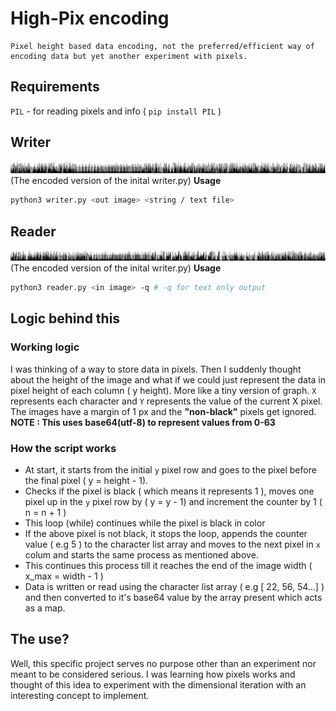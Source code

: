 # High-Pix encoding
```
Pixel height based data encoding, not the preferred/efficient way of encoding data but yet another experiment with pixels.
```

## Requirements
`PIL` - for reading pixels and info ( `pip install PIL` )

## Writer
![](writer.png)
(The encoded version of the inital writer.py)
**Usage**
```bash
python3 writer.py <out image> <string / text file>
```

## Reader
![](reader.png)
(The encoded version of the inital writer.py)
**Usage**
```bash
python3 reader.py <in image> -q # -q for text only output
```

## Logic behind this
### Working logic
I was thinking of a way to store data in pixels. Then I suddenly thought about the height of the image and what if we could just represent the data in pixel height of each column ( y height). More like a tiny version of graph. `X` represents each character and `Y` represents the value of the current X pixel. The images have a margin of 1 px and the **"non-black"** pixels get ignored.<br>
**NOTE : This uses base64(utf-8) to represent values from 0-63**

### How the script works
* At start, it starts from the initial `y` pixel row and goes to the pixel before the final pixel ( y = height - 1).
* Checks if the pixel is black ( which means it represents 1 ), moves one pixel up in the `y` pixel row by ( y = y - 1) and increment the counter by 1 ( n = n + 1 )
* This loop (while) continues while the pixel is black in color
* If the above pixel is not black, it stops the loop, appends the counter value ( e.g 5 ) to the character list array and moves to the next pixel in `x` colum and starts the same process as mentioned above.
* This continues this process till it reaches the end of the image width ( x_max = width - 1 )
* Data is written or read using the character list array ( e.g [ 22, 56, 54...] ) and then converted to it's base64 value by the array present which acts as a map.

## The use?
Well, this specific project serves no purpose other than an experiment nor meant to be considered serious. I was learning how pixels works and thought of this idea to experiment with the dimensional iteration with an interesting concept to implement.